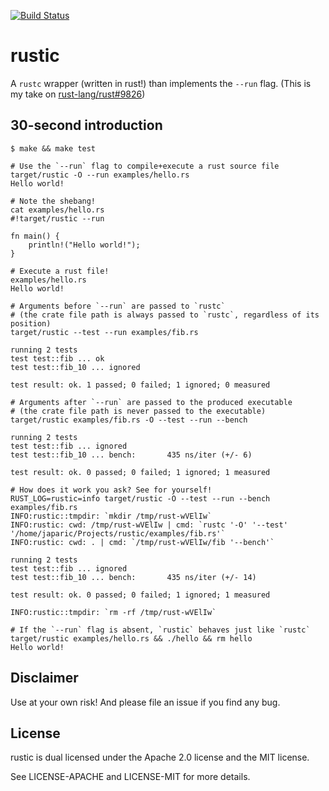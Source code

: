 [![Build Status](https://travis-ci.org/japaric/rustic.svg?branch=master)](https://travis-ci.org/japaric/rustic)

# rustic

A `rustc` wrapper (written in rust!) than implements the `--run` flag. (This is
my take on
[rust-lang/rust#9826](https://github.com/rust-lang/rust/issues/9826))

## 30-second introduction

```
$ make && make test

# Use the `--run` flag to compile+execute a rust source file
target/rustic -O --run examples/hello.rs
Hello world!

# Note the shebang!
cat examples/hello.rs
#!target/rustic --run

fn main() {
    println!("Hello world!");
}

# Execute a rust file!
examples/hello.rs
Hello world!

# Arguments before `--run` are passed to `rustc`
# (the crate file path is always passed to `rustc`, regardless of its position)
target/rustic --test --run examples/fib.rs

running 2 tests
test test::fib ... ok
test test::fib_10 ... ignored

test result: ok. 1 passed; 0 failed; 1 ignored; 0 measured

# Arguments after `--run` are passed to the produced executable
# (the crate file path is never passed to the executable)
target/rustic examples/fib.rs -O --test --run --bench

running 2 tests
test test::fib ... ignored
test test::fib_10 ... bench:       435 ns/iter (+/- 6)

test result: ok. 0 passed; 0 failed; 1 ignored; 1 measured

# How does it work you ask? See for yourself!
RUST_LOG=rustic=info target/rustic -O --test --run --bench examples/fib.rs
INFO:rustic::tmpdir: `mkdir /tmp/rust-wVElIw`
INFO:rustic: cwd: /tmp/rust-wVElIw | cmd: `rustc '-O' '--test' '/home/japaric/Projects/rustic/examples/fib.rs'`
INFO:rustic: cwd: . | cmd: `/tmp/rust-wVElIw/fib '--bench'`

running 2 tests
test test::fib ... ignored
test test::fib_10 ... bench:       435 ns/iter (+/- 14)

test result: ok. 0 passed; 0 failed; 1 ignored; 1 measured

INFO:rustic::tmpdir: `rm -rf /tmp/rust-wVElIw`

# If the `--run` flag is absent, `rustic` behaves just like `rustc`
target/rustic examples/hello.rs && ./hello && rm hello
Hello world!
```

## Disclaimer

Use at your own risk! And please file an issue if you find any bug.

## License

rustic is dual licensed under the Apache 2.0 license and the MIT license.

See LICENSE-APACHE and LICENSE-MIT for more details.

